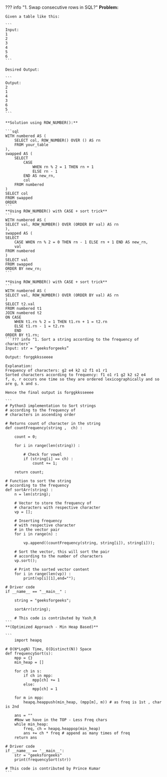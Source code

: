 ??? info "1. Swap consecutive rows in SQL?"
    **Problem:**

    Given a table like this:

    ```
    Input:
    1
    2
    3
    4
    5
    6
    ```

    Desired Output:

    ```
    Output:
    2
    1
    4
    3
    6
    5
    ```

    **Solution using ROW_NUMBER():**

    ```sql
    WITH numbered AS (
        SELECT col, ROW_NUMBER() OVER () AS rn
        FROM your_table
    ),
    swapped AS (
        SELECT
            CASE
                WHEN rn % 2 = 1 THEN rn + 1
                ELSE rn - 1
            END AS new_rn,
            col
        FROM numbered
    )
    SELECT col
    FROM swapped
    ORDER
    ```
    **Using ROW_NUMBER() with CASE + sort trick**
    ```
    WITH numbered AS (
    SELECT val, ROW_NUMBER() OVER (ORDER BY val) AS rn
    ),
    swapped AS (
    SELECT 
        CASE WHEN rn % 2 = 0 THEN rn - 1 ELSE rn + 1 END AS new_rn,
        val
    FROM numbered
    )
    SELECT val
    FROM swapped
    ORDER BY new_rn;
    ```

    **Using ROW_NUMBER() with CASE + sort trick** 
    ```
    WITH numbered AS (
    SELECT val, ROW_NUMBER() OVER (ORDER BY val) AS rn
    )
    SELECT t2.val
    FROM numbered t1
    JOIN numbered t2
    ON CASE
        WHEN t1.rn % 2 = 1 THEN t1.rn + 1 = t2.rn
        ELSE t1.rn - 1 = t2.rn
        END
    ORDER BY t1.rn;
    ```??? info "1. Sort a string according to the frequency of characters"
    Input: str = “geeksforgeeks” 

    Output: forggkksseeee 
    
    Explanation: 
    Frequency of characters: g2 e4 k2 s2 f1 o1 r1 
    Sorted characters according to frequency: f1 o1 r1 g2 k2 s2 e4 
    f, o, r occurs one time so they are ordered lexicographically and so are g, k and s. 
    
    Hence the final output is forggkksseeee
    
    ```
    # Python3 implementation to Sort strings 
    # according to the frequency of 
    # characters in ascending order 

    # Returns count of character in the string 
    def countFrequency(string ,  ch) : 

        count = 0; 

        for i in range(len(string)) :

            # Check for vowel 
            if (string[i] == ch) : 
                count += 1; 

        return count; 

    # Function to sort the string 
    # according to the frequency 
    def sortArr(string) : 
        n = len(string); 

        # Vector to store the frequency of 
        # characters with respective character 
        vp = []; 

        # Inserting frequency 
        # with respective character 
        # in the vector pair 
        for i in range(n) :

            vp.append((countFrequency(string, string[i]), string[i]));
            
        # Sort the vector, this will sort the pair
        # according to the number of characters
        vp.sort();
        
        # Print the sorted vector content
        for i in range(len(vp)) :
            print(vp[i][1],end=""); 

    # Driver code 
    if __name__ == "__main__" :

        string = "geeksforgeeks"; 

        sortArr(string); 

        # This code is contributed by Yash_R
    ```
    **(Optimized Approach - Min Heap Based)**

    ```
        import heapq

    # O(N*LogN) Time, O(Distinct(N)) Space
    def frequencySort(s):
        mpp = {}
        min_heap = []

        for ch in s:
            if ch in mpp:
                mpp[ch] += 1
            else:
                mpp[ch] = 1

        for m in mpp:
            heapq.heappush(min_heap, (mpp[m], m)) # as freq is 1st , char is 2nd

        ans = ""
        #Now we have in the TOP - Less Freq chars
        while min_heap:
            freq, ch = heapq.heappop(min_heap)
            ans += ch * freq # append as many times of freq
        return ans

    # Driver code
    if __name__ == '__main__':
        str = "geeksforgeeks"
        print(frequencySort(str))
     
    # This code is contributed by Prince Kumar
    ```